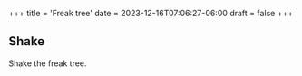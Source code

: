 +++
title = 'Freak tree'
date = 2023-12-16T07:06:27-06:00
draft = false
+++

## Shake

Shake the freak tree.
